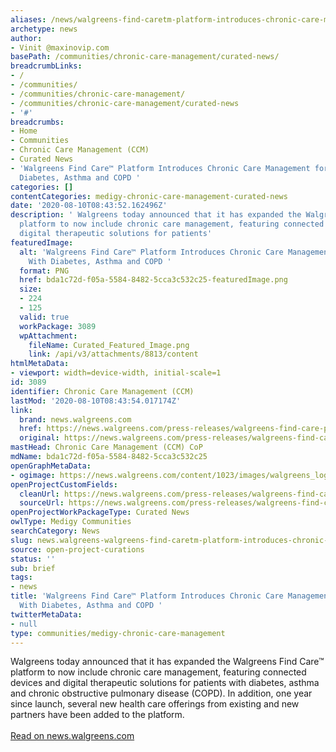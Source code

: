 ```yaml
---
aliases: /news/walgreens-find-caretm-platform-introduces-chronic-care-management-for-patients-with-diabetes-asthma-and-copd
archetype: news
author:
- Vinit @maxinovip.com
basePath: /communities/chronic-care-management/curated-news/
breadcrumbLinks:
- /
- /communities/
- /communities/chronic-care-management/
- /communities/chronic-care-management/curated-news
- '#'
breadcrumbs:
- Home
- Communities
- Chronic Care Management (CCM)
- Curated News
- 'Walgreens Find Care™ Platform Introduces Chronic Care Management for Patients With
  Diabetes, Asthma and COPD '
categories: []
contentCategories: medigy-chronic-care-management-curated-news
date: '2020-08-10T08:43:52.162496Z'
description: ' Walgreens today announced that it has expanded the Walgreens Find Care™
  platform to now include chronic care management, featuring connected devices and
  digital therapeutic solutions for patients'
featuredImage:
  alt: 'Walgreens Find Care™ Platform Introduces Chronic Care Management for Patients
    With Diabetes, Asthma and COPD '
  format: PNG
  href: bda1c72d-f05a-5584-8482-5cca3c532c25-featuredImage.png
  size:
  - 224
  - 125
  valid: true
  workPackage: 3089
  wpAttachment:
    fileName: Curated_Featured_Image.png
    link: /api/v3/attachments/8813/content
htmlMetaData:
- viewport: width=device-width, initial-scale=1
id: 3089
identifier: Chronic Care Management (CCM)
lastMod: '2020-08-10T08:43:54.017174Z'
link:
  brand: news.walgreens.com
  href: https://news.walgreens.com/press-releases/walgreens-find-care-platform-introduces-chronic-care-management-for-patients-with-diabetes-asthma-and-copd.htm
  original: https://news.walgreens.com/press-releases/walgreens-find-care-platform-introduces-chronic-care-management-for-patients-with-diabetes-asthma-and-copd.htm
mastHead: Chronic Care Management (CCM) CoP
mdName: bda1c72d-f05a-5584-8482-5cca3c532c25
openGraphMetaData:
- ogimage: https://news.walgreens.com/content/1023/images/walgreens_logo200.jpg
openProjectCustomFields:
  cleanUrl: https://news.walgreens.com/press-releases/walgreens-find-care-platform-introduces-chronic-care-management-for-patients-with-diabetes-asthma-and-copd.htm
  sourceUrl: https://news.walgreens.com/press-releases/walgreens-find-care-platform-introduces-chronic-care-management-for-patients-with-diabetes-asthma-and-copd.htm
openProjectWorkPackageType: Curated News
owlType: Medigy Communities
searchCategory: News
slug: news.walgreens-walgreens-find-caretm-platform-introduces-chronic-care-management-for-patients-with-diabetes-asthma-and-copd
source: open-project-curations
status: ''
sub: brief
tags:
- news
title: 'Walgreens Find Care™ Platform Introduces Chronic Care Management for Patients
  With Diabetes, Asthma and COPD '
twitterMetaData:
- null
type: communities/medigy-chronic-care-management
---
```


 Walgreens today announced that it has expanded the Walgreens Find Care™ platform to now include chronic care management, featuring connected devices and digital therapeutic solutions for patients with diabetes, asthma and chronic obstructive pulmonary disease (COPD). In addition, one year since launch, several new health care offerings from existing and new partners have been added to the platform.<br><br><a target="_blank" href=https://news.walgreens.com/press-releases/walgreens-find-care-platform-introduces-chronic-care-management-for-patients-with-diabetes-asthma-and-copd.htm>Read on news.walgreens.com</a>